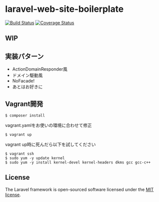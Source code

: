 # laravel-web-site-boilerplate
[![Build Status](https://travis-ci.org/kubotak-is/laravel-web-site-boilerplate.svg?branch=master)](https://travis-ci.org/kubotak-is/laravel-web-site-boilerplate)
[![Coverage Status](https://coveralls.io/repos/github/kubotak-is/laravel-web-site-boilerplate/badge.svg)](https://coveralls.io/github/kubotak-is/laravel-web-site-boilerplate)

## WIP

## 実装パターン
- ActionDomainResponder風
- ドメイン駆動風
- NoFacade!
- あとはお好きに


## Vagrant開発
```
$ composer install
```

vagrant.yamlをお使いの環境に合わせて修正
```
$ vagrant up
```

vagrant up時に死んだら以下を試してください
```
$ vagrant ssh
$ sudo yum -y update kernel
$ sudo yum -y install kernel-devel kernel-headers dkms gcc gcc-c++
```

## License

The Laravel framework is open-sourced software licensed under the [MIT license](http://opensource.org/licenses/MIT).
